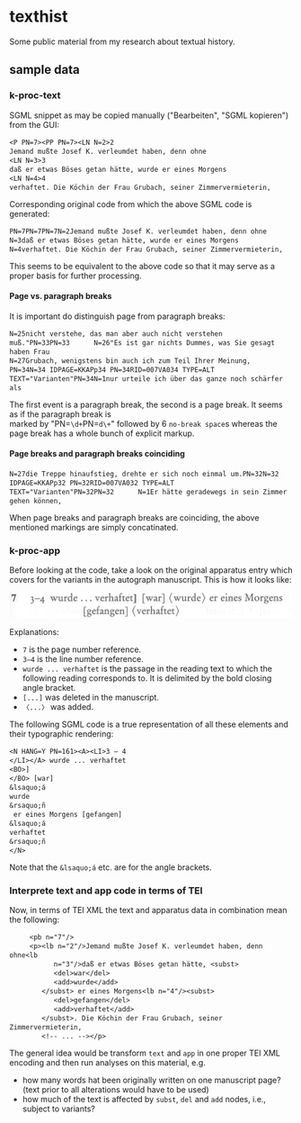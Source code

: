 # texthist

Some public material from my research about textual history. 

## sample data

### k-proc-text
SGML snippet as may be copied manually ("Bearbeiten", "SGML kopieren") from the GUI:
```
<P PN=7><PP PN=7><LN N=2>2 
Jemand mußte Josef K. verleumdet haben, denn ohne 
<LN N=3>3 
daß er etwas Böses getan hätte, wurde er eines Morgens 
<LN N=4>4 
verhaftet. Die Köchin der Frau Grubach, seiner Zimmervermieterin,
```
Corresponding original code from which the above SGML code is generated:
```
PN=7PN=7PN=7N=2Jemand mußte Josef K. verleumdet haben, denn ohne
N=3daß er etwas Böses getan hätte, wurde er eines Morgens
N=4verhaftet. Die Köchin der Frau Grubach, seiner Zimmervermieterin,
```
This seems to be equivalent to the above code so that it may serve as a proper basis for further processing.

#### Page vs. paragraph breaks
It is important do distinguish page from paragraph breaks:
```
N=25nicht verstehe, das man aber auch nicht verstehen muß."PN=33PN=33      N=26"Es ist gar nichts Dummes, was Sie gesagt haben Frau
N=27Grubach, wenigstens bin auch ich zum Teil Ihrer Meinung,
PN=34N=34 IDPAGE=KKAPp34 PN=34RID=007VA034 TYPE=ALT TEXT="Varianten"PN=34N=1nur urteile ich über das ganze noch schärfer als
```
The first event is a paragraph break, the second is 
a page break. It seems as if the paragraph break is  
marked by "PN=`\d+`PN=`d\+`" followed by 6 `no-break space`s whereas the 
page break has a whole bunch of explicit markup.

#### Page breaks and paragraph breaks coinciding
```
N=27die Treppe hinaufstieg, drehte er sich noch einmal um.PN=32N=32 IDPAGE=KKAPp32 PN=32RID=007VA032 TYPE=ALT TEXT="Varianten"PN=32PN=32      N=1Er hätte geradewegs in sein Zimmer gehen können,
```
When page breaks and paragraph breaks are coinciding, the above 
mentioned markings are simply concatinated.

### k-proc-app
Before looking at the code, take a look on the original apparatus entry which covers for the variants in the autograph manuscript.
This is how it looks like:

![grafik](https://github.com/gerritbruening/texthist/blob/master/sample-data/img/k-app_7%2C3-4.PNG)

Explanations:
- `7` is the page number reference.
- `3–4` is the line number reference.
- `wurde ... verhaftet` is the passage in the reading text to which the following reading corresponds to. It is delimited by the bold closing angle bracket. 
- `[...]` was deleted in the manuscript.
- `〈...〉` was added.

The following SGML code is a true representation of all these elements and their typographic rendering:
```
<N HANG=Y PN=161><A><LI>3 – 4
</LI></A> wurde ... verhaftet
<BO>]
</BO> [war] 
&lsaquo;á
wurde
&rsaquo;ñ
 er eines Morgens [gefangen] 
&lsaquo;á
verhaftet
&rsaquo;ñ
</N>
```
Note that the `&lsaquo;á` etc. are for the angle brackets.

### Interprete text and app code in terms of TEI
Now, in terms of TEI XML the text and apparatus data in combination mean the following:

         <pb n="7"/>
         <p><lb n="2"/>Jemand mußte Josef K. verleumdet haben, denn ohne<lb
               n="3"/>daß er etwas Böses getan hätte, <subst>
               <del>war</del>
               <add>wurde</add>
            </subst> er eines Morgens<lb n="4"/><subst>
               <del>gefangen</del>
               <add>verhaftet</add>
            </subst>. Die Köchin der Frau Grubach, seiner Zimmervermieterin,
            <!-- ... --></p>

The general idea would be transform `text` and `app` in one proper TEI XML encoding and then run analyses on this material, e.g.
* how many words hat been originally written on one manuscript page? (text prior to all alterations would have to be used)
* how much of the text is affected by `subst`, `del` and `add` nodes, i.e., subject to variants?
